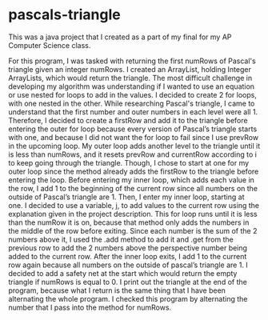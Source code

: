 # pascals-triangle
This was a java project that I created as a part of my final for my AP Computer Science class.

For this program, I was tasked with returning the first numRows of Pascal's triangle given an integer numRows. I created an ArrayList, holding Integer ArrayLists, which would return the triangle. The most difficult challenge in developing my algorithm was understanding if I wanted to use an equation or use nested for loops to add in the values. I decided to create 2 for loops, with one nested in the other. While researching Pascal's triangle, I came to understand that the first number and outer numbers in each level were all 1. Therefore, I decided to create a firstRow and add it to the triangle before entering the outer for loop because every version of Pascal’s triangle starts with one, and because I did not want the for loop to fail since I use prevRow in the upcoming loop. My outer loop adds another level to the triangle until it is less than numRows, and it resets prevRow and currentRow according to i to keep going through the triangle. Though, I chose to start at one for my outer loop since the method already adds the firstRow to the triangle before entering the loop. Before entering my inner loop, which adds each value in the row, I add 1 to the beginning of the current row since all numbers on the outside of Pascal’s triangle are 1. Then, I enter my inner loop, starting at one. I decided to use a variable, j, to add values to the current row using the explanation given in the project description. This for loop runs until it is less than the numRow it is on, because that method only adds the numbers in the middle of the row before exiting. Since each number is the sum of the 2 numbers above it, I used the .add method to add it and .get from the previous row to add the 2 numbers above the perspective number being added to the current row. After the inner loop exits, I add 1 to the current row again because all numbers on the outside of pascal’s triangle are 1. I decided to add a safety net at the start which would return the empty triangle if numRows is equal to 0. I print out the triangle at the end of the program, because what I return is the same thing that I have been alternating the whole program. I checked this program by alternating the number that I pass into the method for numRows.
